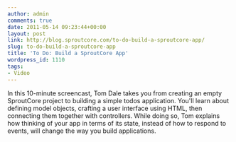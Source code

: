 ```yaml
---
author: admin
comments: true
date: 2011-05-14 09:23:44+00:00
layout: post
link: http://blog.sproutcore.com/to-do-build-a-sproutcore-app/
slug: to-do-build-a-sproutcore-app
title: 'To Do: Build a SproutCore App'
wordpress_id: 1110
tags:
- Video
---
```


In this 10-minute screencast, Tom Dale takes you from creating an empty SproutCore project to building a simple todos application. You'll learn about defining model objects, crafting a user interface using HTML, then connecting them together with controllers. While doing so, Tom explains how thinking of your app in terms of its state, instead of how to respond to events, will change the way you build applications.


